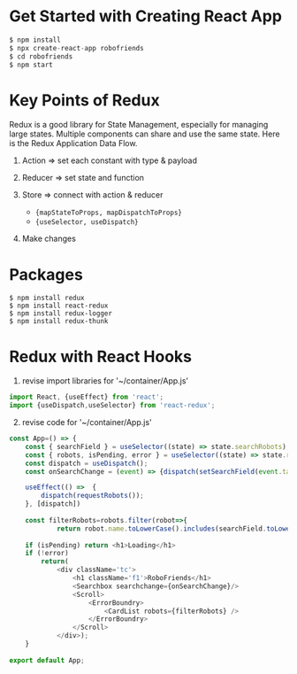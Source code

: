 # Get Started with Creating React App
```node.js 
$ npm install 
$ npx create-react-app robofriends
$ cd robofriends
$ npm start 
```

# Key Points of Redux

Redux is a good library for State Management, especially for managing large states. 
Multiple components can share and use the same state.
Here is the Redux Application Data Flow. 

1. Action => set each constant with type & payload
2. Reducer => set state and function
3. Store => connect with action & reducer 

   * `{mapStateToProps, mapDispatchToProps}`
   * `{useSelector, useDispatch}`

4. Make changes

# Packages

```
$ npm install redux 
$ npm install react-redux
$ npm install redux-logger
$ npm install redux-thunk
```


# Redux with React Hooks

1. revise import libraries for '~/container/App.js' 

```node.js 
import React, {useEffect} from 'react';
import {useDispatch,useSelector} from 'react-redux';
```


2. revise code for '~/container/App.js' 
```node.js
const App=() => {
    const { searchField } = useSelector((state) => state.searchRobots); 
    const { robots, isPending, error } = useSelector((state) => state.requestRobots);
    const dispatch = useDispatch();
    const onSearchChange = (event) => {dispatch(setSearchField(event.target.value))};

    useEffect(() =>  {
        dispatch(requestRobots());
    }, [dispatch])
    
    const filterRobots=robots.filter(robot=>{
            return robot.name.toLowerCase().includes(searchField.toLowerCase());})
    
    if (isPending) return <h1>Loading</h1>
    if (!error) 
        return(
            <div className='tc'>
                <h1 className='f1'>RoboFriends</h1>
                <Searchbox searchchange={onSearchChange}/>
                <Scroll>
                    <ErrorBoundry>
                        <CardList robots={filterRobots} />
                    </ErrorBoundry> 
                </Scroll>
            </div>);  
    }
    
export default App;

```
